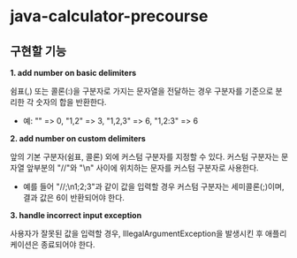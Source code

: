 # java-calculator-precourse

## 구현할 기능
**1. add number on basic delimiters**
 
쉼표(,) 또는 콜론(:)을 구분자로 가지는 문자열을 전달하는 경우 구분자를 기준으로 분리한 각 숫자의 합을 반환한다.
 - 예: "" => 0, "1,2" => 3, "1,2,3" => 6, "1,2:3" => 6
  
**2. add number on custom delimiters**
 
앞의 기본 구분자(쉼표, 콜론) 외에 커스텀 구분자를 지정할 수 있다. 커스텀 구분자는 문자열 앞부분의 "//"와 "\n" 사이에 위치하는 문자를 커스텀 구분자로 사용한다.
 - 예를 들어 "//;\n1;2;3"과 같이 값을 입력할 경우 커스텀 구분자는 세미콜론(;)이며, 결과 값은 6이 반환되어야 한다.

**3. handle incorrect input exception**

 사용자가 잘못된 값을 입력할 경우, IllegalArgumentException을 발생시킨 후 애플리케이션은 종료되어야 한다.
